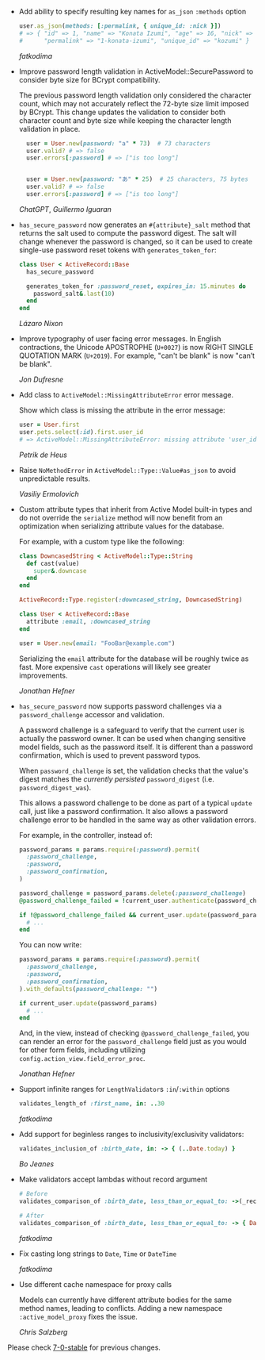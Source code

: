 *   Add ability to specify resulting key names for `as_json` `:methods` option

    ```ruby
    user.as_json(methods: [:permalink, { unique_id: :nick }])
    # => { "id" => 1, "name" => "Konata Izumi", "age" => 16, "nick" => "kozumi",
    #      "permalink" => "1-konata-izumi", "unique_id" => "kozumi" }
    ```

    *fatkodima*

*   Improve password length validation in ActiveModel::SecurePassword to consider byte size for BCrypt compatibility.

    The previous password length validation only considered the character count, which may not
    accurately reflect the 72-byte size limit imposed by BCrypt. This change updates the validation
    to consider both character count and byte size while keeping the character length validation in place.

    ```ruby
      user = User.new(password: "a" * 73)  # 73 characters
      user.valid? # => false
      user.errors[:password] # => ["is too long"]


      user = User.new(password: "あ" * 25)  # 25 characters, 75 bytes
      user.valid? # => false
      user.errors[:password] # => ["is too long"]
    ```

    *ChatGPT*, *Guillermo Iguaran*

*   `has_secure_password` now generates an `#{attribute}_salt` method that returns the salt
    used to compute the password digest. The salt will change whenever the password is changed,
    so it can be used to create single-use password reset tokens with `generates_token_for`:

    ```ruby
    class User < ActiveRecord::Base
      has_secure_password

      generates_token_for :password_reset, expires_in: 15.minutes do
        password_salt&.last(10)
      end
    end
    ```

    *Lázaro Nixon*

*   Improve typography of user facing error messages. In English contractions,
    the Unicode APOSTROPHE (`U+0027`) is now RIGHT SINGLE QUOTATION MARK
    (`U+2019`). For example, "can't be blank" is now "can’t be blank".

    *Jon Dufresne*

*   Add class to `ActiveModel::MissingAttributeError` error message.

    Show which class is missing the attribute in the error message:

    ```ruby
    user = User.first
    user.pets.select(:id).first.user_id
    # => ActiveModel::MissingAttributeError: missing attribute 'user_id' for Pet
    ```

    *Petrik de Heus*

*   Raise `NoMethodError` in `ActiveModel::Type::Value#as_json` to avoid unpredictable
    results.

    *Vasiliy Ermolovich*

*   Custom attribute types that inherit from Active Model built-in types and do
    not override the `serialize` method will now benefit from an optimization
    when serializing attribute values for the database.

    For example, with a custom type like the following:

    ```ruby
    class DowncasedString < ActiveModel::Type::String
      def cast(value)
        super&.downcase
      end
    end

    ActiveRecord::Type.register(:downcased_string, DowncasedString)

    class User < ActiveRecord::Base
      attribute :email, :downcased_string
    end

    user = User.new(email: "FooBar@example.com")
    ```

    Serializing the `email` attribute for the database will be roughly twice as
    fast.  More expensive `cast` operations will likely see greater improvements.

    *Jonathan Hefner*

*   `has_secure_password` now supports password challenges via a
    `password_challenge` accessor and validation.

    A password challenge is a safeguard to verify that the current user is
    actually the password owner.  It can be used when changing sensitive model
    fields, such as the password itself.  It is different than a password
    confirmation, which is used to prevent password typos.

    When `password_challenge` is set, the validation checks that the value's
    digest matches the *currently persisted* `password_digest` (i.e.
    `password_digest_was`).

    This allows a password challenge to be done as part of a typical `update`
    call, just like a password confirmation.  It also allows a password
    challenge error to be handled in the same way as other validation errors.

    For example, in the controller, instead of:

    ```ruby
    password_params = params.require(:password).permit(
      :password_challenge,
      :password,
      :password_confirmation,
    )

    password_challenge = password_params.delete(:password_challenge)
    @password_challenge_failed = !current_user.authenticate(password_challenge)

    if !@password_challenge_failed && current_user.update(password_params)
      # ...
    end
    ```

    You can now write:

    ```ruby
    password_params = params.require(:password).permit(
      :password_challenge,
      :password,
      :password_confirmation,
    ).with_defaults(password_challenge: "")

    if current_user.update(password_params)
      # ...
    end
    ```

    And, in the view, instead of checking `@password_challenge_failed`, you can
    render an error for the `password_challenge` field just as you would for
    other form fields, including utilizing `config.action_view.field_error_proc`.

    *Jonathan Hefner*

*   Support infinite ranges for `LengthValidator`s `:in`/`:within` options

    ```ruby
    validates_length_of :first_name, in: ..30
    ```

    *fatkodima*

*   Add support for beginless ranges to inclusivity/exclusivity validators:

    ```ruby
    validates_inclusion_of :birth_date, in: -> { (..Date.today) }
    ```

    *Bo Jeanes*

*   Make validators accept lambdas without record argument

    ```ruby
    # Before
    validates_comparison_of :birth_date, less_than_or_equal_to: ->(_record) { Date.today }

    # After
    validates_comparison_of :birth_date, less_than_or_equal_to: -> { Date.today }
    ```

    *fatkodima*

*   Fix casting long strings to `Date`, `Time` or `DateTime`

    *fatkodima*

*   Use different cache namespace for proxy calls

    Models can currently have different attribute bodies for the same method
    names, leading to conflicts. Adding a new namespace `:active_model_proxy`
    fixes the issue.

    *Chris Salzberg*

Please check [7-0-stable](https://github.com/rails/rails/blob/7-0-stable/activemodel/CHANGELOG.md) for previous changes.
